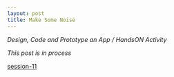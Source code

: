 ```yaml
---
layout: post
title: Make Some Noise
---
```

*Design, Code and Prototype an App / HandsON Activity*  



*This post is in process*  

[session-11](https://hackmd.io/@fablabbcn/SyLUuOS38#Session-11---Collecting-Data-for-Digital-Social-Innovation)

